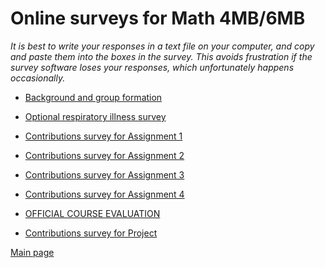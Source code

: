 # Online surveys for Math 4MB/6MB

_It is best to write your responses in a text file on your computer, and copy and paste them into the boxes in the survey.  This avoids frustration if the survey software loses your responses, which unfortunately happens occasionally._

- [Background and group formation](https://surveys.mcmaster.ca/limesurvey/index.php/746511)

- [Optional respiratory illness survey](https://surveys.mcmaster.ca/limesurvey/index.php/893454)

- [Contributions survey for Assignment 1]()

- [Contributions survey for Assignment 2](https://surveys.mcmaster.ca/limesurvey/index.php/518258)

- [Contributions survey for Assignment 3]()

- [Contributions survey for Assignment 4]()

- [OFFICIAL COURSE EVALUATION](https://evals.mcmaster.ca/)

- [Contributions survey for Project]()

[Main page](.)
